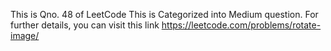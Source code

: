 This is Qno. 48 of LeetCode
This is Categorized into Medium question.
For further details, you can visit this link https://leetcode.com/problems/rotate-image/